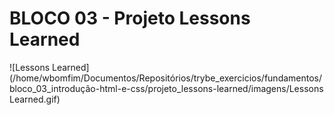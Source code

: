 # BLOCO 03 - Projeto Lessons Learned

![Lessons Learned](/home/wbomfim/Documentos/Repositórios/trybe_exercicios/fundamentos/bloco_03_introdução-html-e-css/projeto_lessons-learned/imagens/Lessons Learned.gif)